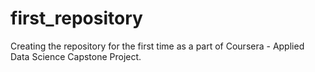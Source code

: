 # first_repository
Creating the repository for the first time as a part of Coursera - Applied Data Science Capstone Project. 
